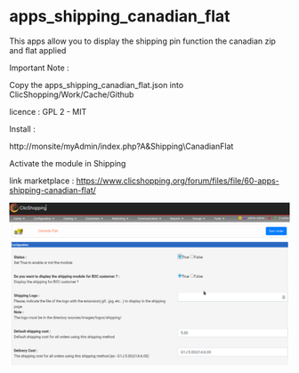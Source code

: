# apps_shipping_canadian_flat

This apps allow you to display the shipping pin function the canadian zip and flat applied


Important Note :

Copy the apps_shipping_canadian_flat.json into ClicShopping/Work/Cache/Github

licence  : GPL 2 - MIT

Install :

http://monsite/myAdmin/index.php?A&Shipping\CanadianFlat

Activate the module in Shipping

link marketplace : https://www.clicshopping.org/forum/files/file/60-apps-shipping-canadian-flat/


![image](https://github.com/ClicShoppingOfficialModulesV3/apps_shipping_canadian_flat/blob/master/ModuleInfosJson/image.png)


